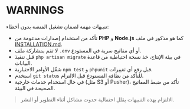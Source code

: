 # WARNINGS

تنبيهات مهمة لضمان تشغيل المنصة بدون أخطاء:

- تأكد من استخدام إصدارات مدعومة من **PHP** و **Node.js** كما هو مذكور في ملف [INSTALLATION.md](INSTALLATION.md).
- لا تقم بمشاركة ملف `.env` أو أي مفاتيح سرية في المستودع.
- قبل تنفيذ `php artisan migrate` في بيئة الإنتاج، خذ نسخة احتياطية من قاعدة البيانات.
- شغّل الأوامر الاختبارية `npm test` و `phpunit` قبل رفع أي تغييرات.
- استخدم `git status` للتأكد من نظافة المستودع قبل الالتزام.
- في حال استخدام خدمات خارجية (مثل S3 أو Pusher)، تأكد من ضبط المفاتيح الصحيحة في البيئة.

> الالتزام بهذه التنبيهات يقلل احتمالية حدوث مشاكل أثناء التطوير أو النشر.
